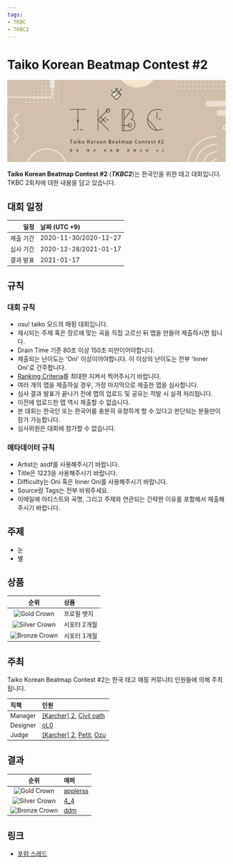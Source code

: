 ```yaml
---
tags:
- TKBC
- TKBC2
---
```


# Taiko Korean Beatmap Contest #2

![TKBC2 Logo](img/logo.png)

**Taiko Korean Beatmap Contest #2** (***TKBC2***)는 한국인을 위한 태고 대회입니다. TKBC 2회차에 대한 내용을 담고 있습니다.

## 대회 일정

| 일정 | 날짜 (UTC +9) |
| --: | :-- |
| 제출 기간 | 2020-11-30/2020-12-27 |
| 심사 기간 | 2020-12-28/2021-01-17 |
| 결과 발표 | 2021-01-17 |

## 규칙

### 대회 규칙

- osu! taiko 모드의 매핑 대회입니다.
- 제시되는 주제 혹은 장르에 맞는 곡을 직접 고르신 뒤 맵을 만들어 제출하시면 됩니다.
- Drain Time 기준 80초 이상 150초 미만이어야합니다.
- 제출되는 난이도는 'Oni' 이상이어야합니다. 이 이상의 난이도는 전부 'Inner Oni'로 간주합니다.
- [Ranking Criteria](/wiki/Ranking_Criteria)를 최대한 지켜서 찍어주시기 바랍니다.
- 여러 개의 맵을 제출하실 경우, 가장 마지막으로 제출한 맵을 심사합니다.
- 심사 결과 발표가 끝나기 전에 맵의 업로드 및 공유는 적발 시 실격 처리됩니다.
- 이전에 업로드한 맵 역시 제출할 수 없습니다.
- 본 대회는 한국인 또는 한국어를 충분히 유창하게 할 수 있다고 판단되는 분들만이 참가 가능합니다.
- 심사위원은 대회에 참가할 수 없습니다.

### 메타데이터 규칙

- Artist는 asdf를 사용해주시기 바랍니다.
- Title은 1223을 사용해주시기 바랍니다.
- Difficulty는 Oni 혹은 Inner Oni를 사용해주시기 바랍니다.
- Source랑 Tags는 전부 비워주세요.
- 이메일에 아티스트와 곡명, 그리고 주제와 연관되는 간략한 이유를 포함해서 제출해주시기 바랍니다.

## 주제

- 눈
- 별

## 상품

| 순위 | 상품 |
| :-: | :-- |
| ![Gold Crown](/wiki/shared/crown-gold.png "1st place") | 프로필 뱃지 |
| ![Silver Crown](/wiki/shared/crown-silver.png "2nd place") | 서포터 2개월 |
| ![Bronze Crown](/wiki/shared/crown-bronze.png "3rd place") | 서포터 1개월 |

## 주최

Taiko Korean Beatmap Contest #2는 한국 태고 매핑 커뮤니티 인원들에 의해 주최됩니다.

| 직책 | 인원 |
| :-- | :-- |
| Manager | [\[Karcher\] 2](https://osu.ppy.sh/users/9892196), [Civil oath](https://osu.ppy.sh/users/3216107) |
| Designer | [oL0](https://osu.ppy.sh/users/1134683) |
| Judge | [\[Karcher\] 2](https://osu.ppy.sh/users/9892196), [Petit](https://osu.ppy.sh/users/4637369), [Ozu](https://osu.ppy.sh/users/980092) |

## 결과

| 순위 | 매퍼 |
| :-: | :-- |
| ![Gold Crown](/wiki/shared/crown-gold.png "1st place") | [applerss](https://osu.ppy.sh/users/983349) |
| ![Silver Crown](/wiki/shared/crown-silver.png "2nd place") | [4\_4](https://osu.ppy.sh/users/1152851) |
| ![Bronze Crown](/wiki/shared/crown-bronze.png "3rd place") | [ddm](https://osu.ppy.sh/users/7910282) |

## 링크

- [포럼 스레드](https://osu.ppy.sh/community/forums/topics/1162734)

